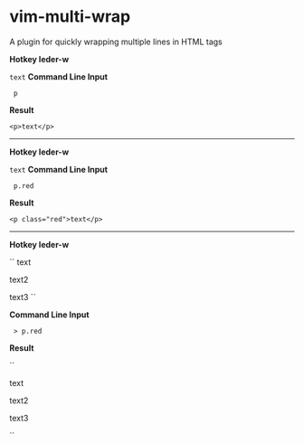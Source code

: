 # vim-multi-wrap
A plugin for quickly wrapping multiple lines in HTML tags

**Hotkey leder-w**

``
 text
``
**Command Line Input**

`` p``

**Result**

``<p>text</p>``

-----------------------

**Hotkey leder-w**

``
 text
``
**Command Line Input**

`` p.red``

**Result**

``<p class="red">text</p>``

-----------------------
**Hotkey leder-w**

``
 text

 text2

 text3
``

**Command Line Input**

`` > p.red``

**Result**

``
<p class="red">text</p>

<p class="red">text2</p>

<p class="red">text3</p>
``
